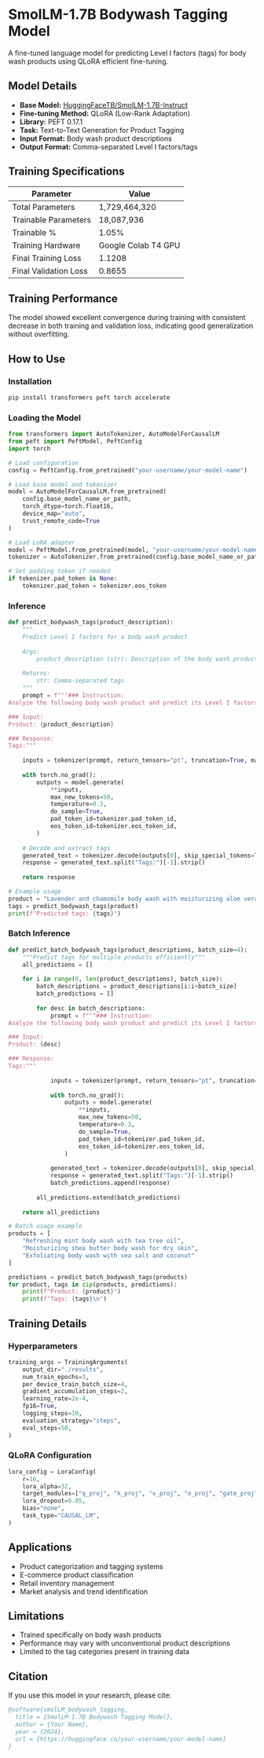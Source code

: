
# SmolLM-1.7B Bodywash Tagging Model

A fine-tuned language model for predicting Level I factors (tags) for body wash products using QLoRA efficient fine-tuning.

## Model Details

- **Base Model:** [HuggingFaceTB/SmolLM-1.7B-Instruct](https://huggingface.co/HuggingFaceTB/SmolLM-1.7B-Instruct)
- **Fine-tuning Method:** QLoRA (Low-Rank Adaptation)
- **Library:** PEFT 0.17.1
- **Task:** Text-to-Text Generation for Product Tagging
- **Input Format:** Body wash product descriptions
- **Output Format:** Comma-separated Level I factors/tags

## Training Specifications

| Parameter | Value |
|-----------|-------|
| Total Parameters | 1,729,464,320 |
| Trainable Parameters | 18,087,936 |
| Trainable % | 1.05% |
| Training Hardware | Google Colab T4 GPU |
| Final Training Loss | 1.1208 |
| Final Validation Loss | 0.8655 |

## Training Performance

The model showed excellent convergence during training with consistent decrease in both training and validation loss, indicating good generalization without overfitting.

## How to Use

### Installation

```bash
pip install transformers peft torch accelerate
```

### Loading the Model

```python
from transformers import AutoTokenizer, AutoModelForCausalLM
from peft import PeftModel, PeftConfig
import torch

# Load configuration
config = PeftConfig.from_pretrained("your-username/your-model-name")

# Load base model and tokenizer
model = AutoModelForCausalLM.from_pretrained(
    config.base_model_name_or_path,
    torch_dtype=torch.float16,
    device_map="auto",
    trust_remote_code=True
)

# Load LoRA adapter
model = PeftModel.from_pretrained(model, "your-username/your-model-name")
tokenizer = AutoTokenizer.from_pretrained(config.base_model_name_or_path)

# Set padding token if needed
if tokenizer.pad_token is None:
    tokenizer.pad_token = tokenizer.eos_token
```

### Inference

```python
def predict_bodywash_tags(product_description):
    """
    Predict Level I factors for a body wash product
    
    Args:
        product_description (str): Description of the body wash product
        
    Returns:
        str: Comma-separated tags
    """
    prompt = f"""### Instruction:
Analyze the following body wash product and predict its Level I factors (tags).

### Input:
Product: {product_description}

### Response:
Tags:"""
    
    inputs = tokenizer(prompt, return_tensors="pt", truncation=True, max_length=512)
    
    with torch.no_grad():
        outputs = model.generate(
            **inputs,
            max_new_tokens=50,
            temperature=0.3,
            do_sample=True,
            pad_token_id=tokenizer.pad_token_id,
            eos_token_id=tokenizer.eos_token_id,
        )
    
    # Decode and extract tags
    generated_text = tokenizer.decode(outputs[0], skip_special_tokens=True)
    response = generated_text.split("Tags:")[-1].strip()
    
    return response

# Example usage
product = "Lavender and chamomile body wash with moisturizing aloe vera"
tags = predict_bodywash_tags(product)
print(f"Predicted tags: {tags}")
```

### Batch Inference

```python
def predict_batch_bodywash_tags(product_descriptions, batch_size=4):
    """Predict tags for multiple products efficiently"""
    all_predictions = []
    
    for i in range(0, len(product_descriptions), batch_size):
        batch_descriptions = product_descriptions[i:i+batch_size]
        batch_predictions = []
        
        for desc in batch_descriptions:
            prompt = f"""### Instruction:
Analyze the following body wash product and predict its Level I factors (tags).

### Input:
Product: {desc}

### Response:
Tags:"""
            
            inputs = tokenizer(prompt, return_tensors="pt", truncation=True, max_length=512)
            
            with torch.no_grad():
                outputs = model.generate(
                    **inputs,
                    max_new_tokens=50,
                    temperature=0.3,
                    do_sample=True,
                    pad_token_id=tokenizer.pad_token_id,
                    eos_token_id=tokenizer.eos_token_id,
                )
            
            generated_text = tokenizer.decode(outputs[0], skip_special_tokens=True)
            response = generated_text.split("Tags:")[-1].strip()
            batch_predictions.append(response)
        
        all_predictions.extend(batch_predictions)
    
    return all_predictions

# Batch usage example
products = [
    "Refreshing mint body wash with tea tree oil",
    "Moisturizing shea butter body wash for dry skin",
    "Exfoliating body wash with sea salt and coconut"
]

predictions = predict_batch_bodywash_tags(products)
for product, tags in zip(products, predictions):
    print(f"Product: {product}")
    print(f"Tags: {tags}\n")
```

## Training Details

### Hyperparameters

```python
training_args = TrainingArguments(
    output_dir="./results",
    num_train_epochs=3,
    per_device_train_batch_size=4,
    gradient_accumulation_steps=2,
    learning_rate=2e-4,
    fp16=True,
    logging_steps=10,
    evaluation_strategy="steps",
    eval_steps=50,
)
```

### QLoRA Configuration

```python
lora_config = LoraConfig(
    r=16,
    lora_alpha=32,
    target_modules=["q_proj", "k_proj", "v_proj", "o_proj", "gate_proj", "up_proj", "down_proj"],
    lora_dropout=0.05,
    bias="none",
    task_type="CAUSAL_LM",
)
```

## Applications

- Product categorization and tagging systems
- E-commerce product classification
- Retail inventory management
- Market analysis and trend identification

## Limitations

- Trained specifically on body wash products
- Performance may vary with unconventional product descriptions
- Limited to the tag categories present in training data

## Citation

If you use this model in your research, please cite:

```bibtex
@software{smolLM_bodywash_tagging,
  title = {SmolLM-1.7B Bodywash Tagging Model},
  author = {Your Name},
  year = {2024},
  url = {https://huggingface.co/your-username/your-model-name}
}
```

